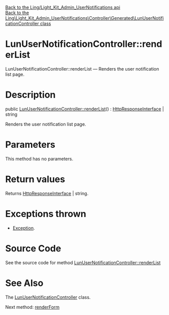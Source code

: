[Back to the Ling/Light_Kit_Admin_UserNotifications api](https://github.com/lingtalfi/Light_Kit_Admin_UserNotifications/blob/master/doc/api/Ling/Light_Kit_Admin_UserNotifications.md)<br>
[Back to the Ling\Light_Kit_Admin_UserNotifications\Controller\Generated\LunUserNotificationController class](https://github.com/lingtalfi/Light_Kit_Admin_UserNotifications/blob/master/doc/api/Ling/Light_Kit_Admin_UserNotifications/Controller/Generated/LunUserNotificationController.md)


LunUserNotificationController::renderList
================



LunUserNotificationController::renderList — Renders the user notification list page.




Description
================


public [LunUserNotificationController::renderList](https://github.com/lingtalfi/Light_Kit_Admin_UserNotifications/blob/master/doc/api/Ling/Light_Kit_Admin_UserNotifications/Controller/Generated/LunUserNotificationController/renderList.md)() : [HttpResponseInterface](https://github.com/lingtalfi/Light/blob/master/doc/api/Ling/Light/Http/HttpResponseInterface.md) | string




Renders the user notification list page.




Parameters
================

This method has no parameters.


Return values
================

Returns [HttpResponseInterface](https://github.com/lingtalfi/Light/blob/master/doc/api/Ling/Light/Http/HttpResponseInterface.md) | string.


Exceptions thrown
================

- [Exception](http://php.net/manual/en/class.exception.php).&nbsp;







Source Code
===========
See the source code for method [LunUserNotificationController::renderList](https://github.com/lingtalfi/Light_Kit_Admin_UserNotifications/blob/master/Controller/Generated/LunUserNotificationController.php#L24-L34)


See Also
================

The [LunUserNotificationController](https://github.com/lingtalfi/Light_Kit_Admin_UserNotifications/blob/master/doc/api/Ling/Light_Kit_Admin_UserNotifications/Controller/Generated/LunUserNotificationController.md) class.

Next method: [renderForm](https://github.com/lingtalfi/Light_Kit_Admin_UserNotifications/blob/master/doc/api/Ling/Light_Kit_Admin_UserNotifications/Controller/Generated/LunUserNotificationController/renderForm.md)<br>

